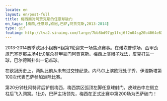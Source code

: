 ```yaml
---
locate: en
layout: en/post-full
title: 梅西面对阿贾克斯的任意球破门
en_tags: [梅西,任意球,欧冠,巴萨,阿贾克斯,2013-2014]
type: gif
featimg: http://tva2.sinaimg.com/large/7bb8bd97gy1fxj6f2n04sg20b4064e83.gif
---
```


2013-2014赛季欧冠小组赛H组第1轮迎来一场焦点赛事。在诺坎普球场，西甲劲旅巴塞罗那主场4比0屠杀荷甲豪门阿贾克斯。梅西上演帽子戏法，皮克打进一球，巴尔德斯扑出一记点球。

在欧冠历史上，两队此前从未有过交锋纪录。内马尔上演欧冠处子秀，伊涅斯塔第100次代表巴萨参加洲际比赛。

第20分钟杜阿特背后铲倒梅西，梅西禁区弧顶左脚任意球射门，皮球击中左侧立柱后飞入网窝。1比0，巴萨主场领先，梅西在正式比赛中第200场为巴萨破门！